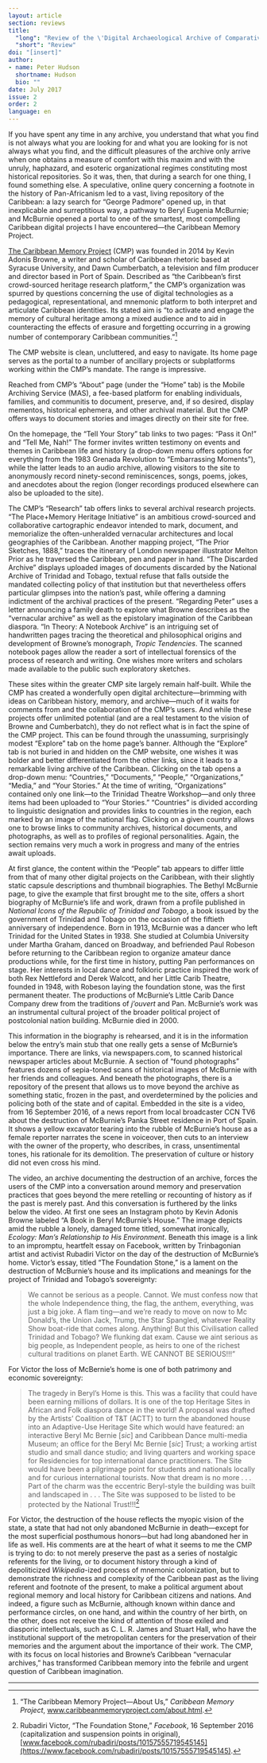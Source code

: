 ```yaml
---
layout: article
section: reviews
title: 
  "long": "Review of the \'Digital Archaeological Archive of Comparative Slavery\'"
  "short": "Review"
doi: "[insert]"
author: 
- name: Peter Hudson 
  shortname: Hudson
  bio: ""
date: July 2017
issue: 2
order: 2
language: en
---
```


If you have spent any time in any archive, you understand that what you
find is not always what you are looking for and what you are looking for
is not always what you find, and the difficult pleasures of the archive
only arrive when one obtains a measure of comfort with this maxim and
with the unruly, haphazard, and esoteric organizational regimes
constituting most historical repositories. So it was, then, that during
a search for one thing, I found something else. A speculative, online
query concerning a footnote in the history of Pan-Africanism led to a
vast, living repository of the Caribbean: a lazy search for “George
Padmore” opened up, in that inexplicable and surreptitious way, a
pathway to Beryl Eugenia McBurnie; and McBurnie opened a portal to one
of the smartest, most compelling Caribbean digital projects I have
encountered—the Caribbean Memory Project.

[The Caribbean Memory Project](http://www.caribbeanmemoryproject.com/)
(CMP) was founded in 2014 by Kevin Adonis Browne, a writer and scholar
of Caribbean rhetoric based at Syracuse University, and Dawn
Cumberbatch, a television and film producer and director based in Port
of Spain. Described as “the Caribbean’s first crowd-sourced heritage
research platform,” the CMP’s organization was spurred by questions
concerning the use of digital technologies as a pedagogical,
representational, and mnemonic platform to both interpret and articulate
Caribbean identities. Its stated aim is “to activate and engage the
memory of cultural heritage among a mixed audience and to aid in
counteracting the effects of erasure and forgetting occurring in a
growing number of contemporary Caribbean communities.”[^1] 

The CMP website is clean, uncluttered, and easy to navigate. Its home
page serves as the portal to a number of ancillary projects or
subplatforms working within the CMP’s mandate. The range is impressive.

Reached from CMP’s “About” page (under the “Home” tab) is the Mobile
Archiving Service (MAS), a fee-based platform for enabling individuals,
families, and communitis to document, preserve, and, if so desired,
display mementos, historical ephemera, and other archival material. But
the CMP offers ways to document stories and images directly on their
site for free.

On the homepage, the “Tell Your Story” tab links to two pages: “Pass it
On!” and “Tell Me, Nah!” The former invites written testimony on events
and themes in Caribbean life and history (a drop-down menu offers
options for everything from the 1983 Grenada Revolution to “Embarrassing
Moments”), while the latter leads to an audio archive, allowing visitors
to the site to anonymously record ninety-second reminiscences, songs,
poems, jokes, and anecdotes about the region (longer recordings produced
elsewhere can also be uploaded to the site).

The CMP’s “Research” tab offers links to several archival research
projects. “The Place+Memory Heritage Initiative” is an ambitious
crowd-sourced and collaborative cartographic endeavor intended to mark,
document, and memorialize the often-unheralded vernacular architectures
and local geographies of the Caribbean. Another mapping project, “The
Prior Sketches, 1888,” traces the itinerary of London newspaper
illustrator Melton Prior as he traversed the Caribbean, pen and paper in
hand. “The Discarded Archive” displays uploaded images of documents
discarded by the National Archive of Trinidad and Tobago, textual refuse
that falls outside the mandated collecting policy of that institution
but that nevertheless offers particular glimpses into the nation’s past,
while offering a damning indictment of the archival practices of the
present. “Regarding Peter” uses a letter announcing a family death to
explore what Browne describes as the “vernacular archive” as well as the
epistolary imagination of the Caribbean diaspora. “In Theory: A Notebook
Archive” is an intriguing set of handwritten pages tracing the
theoretical and philosophical origins and development of Browne’s
monograph, *Tropic Tendencies*. The scanned notebook pages allow the
reader a sort of intellectual forensics of the process of research and
writing. One wishes more writers and scholars made available to the
public such exploratory sketches.

These sites within the greater CMP site largely remain half-built. While
the CMP has created a wonderfully open digital architecture—brimming
with ideas on Caribbean history, memory, and archive—much of it waits
for comments from and the collaboration of the CMP’s users. And while
these projects offer unlimited potential (and are a real testament to
the vision of Browne and Cumberbatch), they do not reflect what is in
fact the spine of the CMP project. This can be found through the
unassuming, surprisingly modest “Explore” tab on the home page’s banner.
Although the “Explore” tab is not buried in and hidden on the CMP
website, one wishes it was bolder and better differentiated from the
other links, since it leads to a remarkable living archive of the
Caribbean. Clicking on the tab opens a drop-down menu: “Countries,”
“Documents,” “People,” “Organizations,” “Media,” and “Your Stories.” At
the time of writing, “Organizations” contained only one link—to the
Trinidad Theatre Workshop—and only three items had been uploaded to
“Your Stories.” “Countries” is divided according to linguistic
designation and provides links to countries in the region, each marked
by an image of the national flag. Clicking on a given country allows one
to browse links to community archives, historical documents, and
photographs, as well as to profiles of regional personalities. Again,
the section remains very much a work in progress and many of the entries
await uploads.

At first glance, the content within the “People” tab appears to differ
little from that of many other digital projects on the Caribbean, with
their slightly static capsule descriptions and thumbnail biographies.
The Bethyl McBurnie page, to give the example that first brought me to
the site, offers a short biography of McBurnie’s life and work, drawn
from a profile published in *National Icons of the Republic of Trinidad
and Tobago*, a book issued by the government of Trinidad and Tobago on
the occasion of the fiftieth anniversary of independence. Born in 1913,
McBurnie was a dancer who left Trinidad for the United States in 1938.
She studied at Columbia University under Martha Graham, danced on
Broadway, and befriended Paul Robeson before returning to the Caribbean
region to organize amateur dance productions while, for the first time
in history, putting Pan performances on stage. Her interests in local
dance and folkloric practice inspired the work of both Rex Nettleford
and Derek Walcott, and her Little Carib Theatre, founded in 1948, with
Robeson laying the foundation stone, was the first permanent theater.
The productions of McBurnie’s Little Carib Dance Company drew from the
traditions of *j’ouvert* and Pan. McBurnie’s work was an instrumental
cultural project of the broader political project of postcolonial nation
building. McBurnie died in 2000.

This information in the biography is rehearsed, and it is in the
information below the entry’s main stub that one really gets a sense of
McBurnie’s importance. There are links, via newspapers.com, to scanned
historical newspaper articles about McBurnie. A section of “found
photographs” features dozens of sepia-toned scans of historical images
of McBurnie with her friends and colleagues. And beneath the
photographs, there is a repository of the present that allows us to move
beyond the archive as something static, frozen in the past, and
overdetermined by the policies and policing both of the state and of
capital. Embedded in the site is a video, from 16 September 2016, of a
news report from local broadcaster CCN TV6 about the destruction of
McBurnie’s Panka Street residence in Port of Spain. It shows a yellow
excavator tearing into the rubble of McBurnie’s house as a female
reporter narrates the scene in voiceover, then cuts to an interview with
the owner of the property, who describes, in crass, unsentimental tones,
his rationale for its demolition. The preservation of culture or history
did not even cross his mind.

The video, an archive documenting the destruction of an archive, forces
the users of the CMP into a conversation around memory and preservation
practices that goes beyond the mere retelling or recounting of history
as if the past is merely past. And this conversation is furthered by the
links below the video. At first one sees an Instagram photo by Kevin
Adonis Browne labeled “A Book in Beryl McBurnie’s House.” The image
depicts amid the rubble a lonely, damaged tome titled, somewhat
ironically, *Ecology: Man’s Relationship to His Environment*. Beneath
this image is a link to an impromptu, heartfelt essay on Facebook,
written by Trinbagonian artist and activist Rubadiri Victor on the day
of the destruction of McBurnie’s home. Victor’s essay, titled “The
Foundation Stone,” is a lament on the destruction of McBurnie’s house
and its implications and meanings for the project of Trinidad and
Tobago’s sovereignty:

> We cannot be serious as a people. Cannot. We must confess now that the
> whole Independence thing, the flag, the anthem, everything, was just a
> big joke. A flam ting—and we’re ready to move on now to Mc Donald’s,
> the Union Jack, Trump, the Star Spangled, whatever Reality Show
> boat-ride that comes along. Anything! But this Civilisation called
> Trinidad and Tobago? We flunking dat exam. Cause we aint serious as
> big people, as Independent people, as heirs to one of the richest
> cultural traditions on planet Earth. WE CANNOT BE SERIOUS!!!”

For Victor the loss of McBernie’s home is one of both patrimony and
economic sovereignty:

> The tragedy in Beryl’s Home is this. This was a facility that could
> have been earning millions of dollars. It is one of the top Heritage
> Sites in African and Folk diaspora dance in the world! A proposal was
> drafted by the Artists’ Coalition of T&T (ACTT) to turn the abandoned
> house into an Adaptive-Use Heritage Site which would have featured: an
> interactive Beryl Mc Bernie \[*sic*\] and Caribbean Dance multi-media
> Museum; an office for the Beryl Mc Bernie \[*sic*\] Trust; a working
> artist studio and small dance studio; and living quarters and working
> space for Residencies for top international dance practitioners. The
> Site would have been a pilgrimage point for students and nationals
> locally and for curious international tourists. Now that dream is no
> more . . . Part of the charm was the eccentric Beryl-style the
> building was built and landscaped in . . . The Site was supposed to be
> listed to be protected by the National Trust!!![^2]

For Victor, the destruction of the house reflects the myopic vision of
the state, a state that had not only abandoned McBurnie in death—except
for the most superficial posthumous honors—but had long abandoned her in
life as well. His comments are at the heart of what it seems to me the
CMP is trying to do: to not merely preserve the past as a series of
nostalgic referents for the living, or to document history through a
kind of depoliticized *Wikipedia*-ized process of mnemonic colonization,
but to demonstrate the richness and complexity of the Caribbean past as
the living referent and footnote of the present, to make a political
argument about regional memory and local history for Caribbean citizens
and nations. And indeed, a figure such as McBurnie, although known
within dance and performance circles, on one hand, and within the
country of her birth, on the other, does not receive the kind of
attention of those exiled and diasporic intellectuals, such as C. L. R.
James and Stuart Hall, who have the institutional support of the
metropolitan centers for the preservation of their memories and the
argument about the importance of their work. The CMP, with its focus on
local histories and Browne’s Caribbean “vernacular archives,” has
transformed Caribbean memory into the febrile and urgent question of
Caribbean imagination.

---

[^1]: “The Caribbean Memory Project—About Us,” *Caribbean Memory
    Project*, www.caribbeanmemoryproject.com/about.html.

[^2]: Rubadiri Victor, “The Foundation Stone,” *Facebook*, 16 September
    2016 (capitalization and suspension points in original),
    [www.facebook.com/rubadiri/posts/10157555719545145](https://www.facebook.com/rubadiri/posts/10157555719545145).
